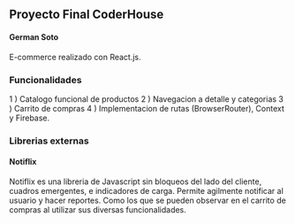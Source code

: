 ## Proyecto Final CoderHouse 
#### German Soto 

E-commerce realizado con React.js. 

### Funcionalidades 

1 ) Catalogo funcional de productos 
2 ) Navegacion a detalle y categorias
3 ) Carrito de compras 
4 ) Implementacion de rutas (BrowserRouter), Context y Firebase. 



### Librerias externas 

#### Notiflix 

Notiflix es una libreria de Javascript sin bloqueos del lado del cliente, cuadros emergentes, e indicadores de carga. 
Permite agilmente notificar al usuario y hacer reportes. Como los que se pueden observar en el carrito de compras al utilizar sus diversas funcionalidades. 
